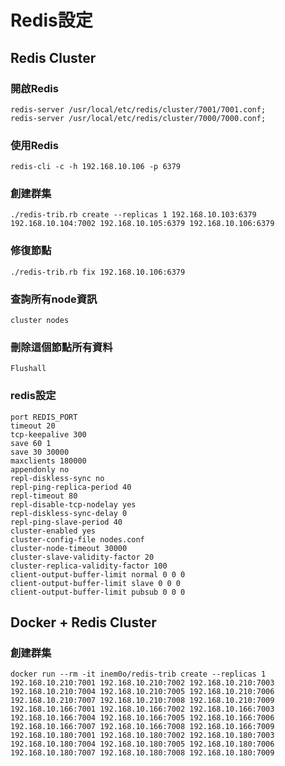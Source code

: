 # Redis設定
## Redis Cluster
### 開啟Redis
    redis-server /usr/local/etc/redis/cluster/7001/7001.conf;
    redis-server /usr/local/etc/redis/cluster/7000/7000.conf;

### 使用Redis
    redis-cli -c -h 192.168.10.106 -p 6379

### 創建群集
    ./redis-trib.rb create --replicas 1 192.168.10.103:6379 192.168.10.104:7002 192.168.10.105:6379 192.168.10.106:6379

### 修復節點
    ./redis-trib.rb fix 192.168.10.106:6379

### 查詢所有node資訊
    cluster nodes

### 刪除這個節點所有資料
    Flushall

### redis設定
    port REDIS_PORT
    timeout 20
    tcp-keepalive 300
    save 60 1
    save 30 30000
    maxclients 180000
    appendonly no
    repl-diskless-sync no
    repl-ping-replica-period 40
    repl-timeout 80
    repl-disable-tcp-nodelay yes
    repl-diskless-sync-delay 0
    repl-ping-slave-period 40
    cluster-enabled yes
    cluster-config-file nodes.conf
    cluster-node-timeout 30000
    cluster-slave-validity-factor 20
    cluster-replica-validity-factor 100
    client-output-buffer-limit normal 0 0 0
    client-output-buffer-limit slave 0 0 0
    client-output-buffer-limit pubsub 0 0 0

## Docker + Redis Cluster
### 創建群集
    docker run --rm -it inem0o/redis-trib create --replicas 1 192.168.10.210:7001 192.168.10.210:7002 192.168.10.210:7003 192.168.10.210:7004 192.168.10.210:7005 192.168.10.210:7006 192.168.10.210:7007 192.168.10.210:7008 192.168.10.210:7009  192.168.10.166:7001 192.168.10.166:7002 192.168.10.166:7003 192.168.10.166:7004 192.168.10.166:7005 192.168.10.166:7006 192.168.10.166:7007 192.168.10.166:7008 192.168.10.166:7009 192.168.10.180:7001 192.168.10.180:7002 192.168.10.180:7003 192.168.10.180:7004 192.168.10.180:7005 192.168.10.180:7006 192.168.10.180:7007 192.168.10.180:7008 192.168.10.180:7009